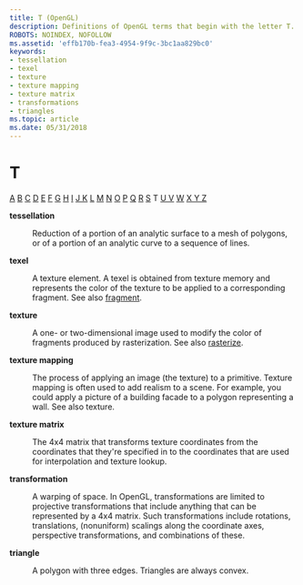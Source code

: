 ```yaml
---
title: T (OpenGL)
description: Definitions of OpenGL terms that begin with the letter T.
ROBOTS: NOINDEX, NOFOLLOW
ms.assetid: 'effb170b-fea3-4954-9f9c-3bc1aa829bc0'
keywords:
- tessellation
- texel
- texture
- texture mapping
- texture matrix
- transformations
- triangles
ms.topic: article
ms.date: 05/31/2018
---
```


# T

[A](a.md) [B](b.md) [C](c.md) [D](d.md) [E](e.md) [F](f.md) [G](g.md) [H](h.md) [I](i.md) [J K](jk.md) [L](l.md) [M](m.md) [N](n.md) [O](o.md) [P](p.md) [Q](q.md) [R](r.md) [S](s.md) T [U V](u-v.md) [W](w.md) [X Y Z](x-y-z.md)

<dl> <dt>

<span id="opengl_tessellation"></span><span id="OPENGL_TESSELLATION"></span>**tessellation**
</dt> <dd>

Reduction of a portion of an analytic surface to a mesh of polygons, or of a portion of an analytic curve to a sequence of lines.

</dd> <dt>

<span id="opengl_texel"></span><span id="OPENGL_TEXEL"></span>**texel**
</dt> <dd>

A texture element. A texel is obtained from texture memory and represents the color of the texture to be applied to a corresponding fragment. See also [fragment](f.md).

</dd> <dt>

<span id="opengl_texture"></span><span id="OPENGL_TEXTURE"></span>**texture**
</dt> <dd>

A one- or two-dimensional image used to modify the color of fragments produced by rasterization. See also [rasterize](r.md).

</dd> <dt>

<span id="opengl_texture_mapping"></span><span id="OPENGL_TEXTURE_MAPPING"></span>**texture mapping**
</dt> <dd>

The process of applying an image (the texture) to a primitive. Texture mapping is often used to add realism to a scene. For example, you could apply a picture of a building facade to a polygon representing a wall. See also texture.

</dd> <dt>

<span id="opengl_texture_matrix"></span><span id="OPENGL_TEXTURE_MATRIX"></span>**texture matrix**
</dt> <dd>

The 4x4 matrix that transforms texture coordinates from the coordinates that they're specified in to the coordinates that are used for interpolation and texture lookup.

</dd> <dt>

<span id="opengl_transformation"></span><span id="OPENGL_TRANSFORMATION"></span>**transformation**
</dt> <dd>

A warping of space. In OpenGL, transformations are limited to projective transformations that include anything that can be represented by a 4x4 matrix. Such transformations include rotations, translations, (nonuniform) scalings along the coordinate axes, perspective transformations, and combinations of these.

</dd> <dt>

<span id="opengl_triangle"></span><span id="OPENGL_TRIANGLE"></span>**triangle**
</dt> <dd>

A polygon with three edges. Triangles are always convex.

</dd> </dl>

 

 




